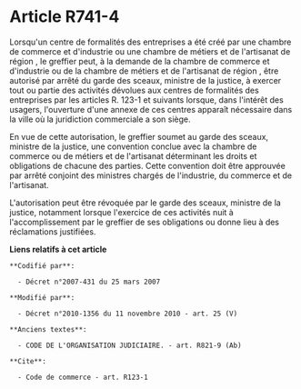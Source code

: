 # Article R741-4

Lorsqu'un centre de formalités des entreprises a été créé par une chambre de commerce et d'industrie ou une       chambre de
métiers et de l'artisanat de région , le greffier peut, à la demande de la chambre de commerce et d'industrie ou de la
chambre de métiers et de l'artisanat de région , être autorisé par arrêté du garde des sceaux, ministre de la justice, à
exercer tout ou partie des activités dévolues aux centres de formalités des entreprises par les articles R. 123-1 et suivants
lorsque, dans l'intérêt des usagers, l'ouverture d'une annexe de ces centres apparaît nécessaire dans la ville où la
juridiction commerciale a son siège. 

En vue de cette autorisation, le greffier soumet au garde des sceaux, ministre de la justice, une convention conclue avec la
chambre de commerce ou de métiers et de l'artisanat déterminant les droits et obligations de chacune des parties. Cette
convention doit être approuvée par arrêté conjoint des ministres chargés de l'industrie, du commerce et de l'artisanat.

L'autorisation peut être révoquée par le garde des sceaux, ministre de la justice, notamment lorsque l'exercice de ces
activités nuit à l'accomplissement par le greffier de ses obligations ou donne lieu à des réclamations justifiées.

**Liens relatifs à cet article**

	**Codifié par**:

	  - Décret n°2007-431 du 25 mars 2007

	**Modifié par**:

	  - Décret n°2010-1356 du 11 novembre 2010 - art. 25 (V)

	**Anciens textes**:

	  - CODE DE L'ORGANISATION JUDICIAIRE. - art. R821-9 (Ab)

	**Cite**:

	  - Code de commerce - art. R123-1
